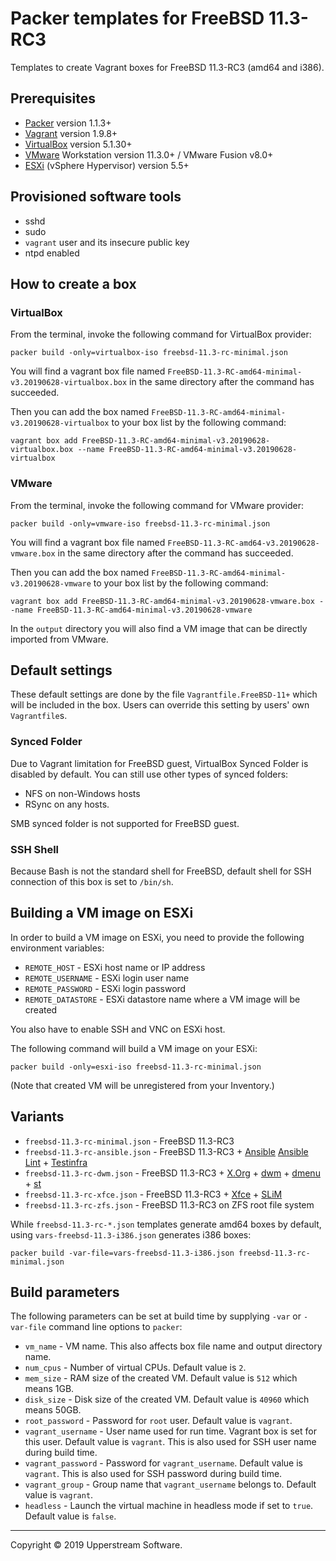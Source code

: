 # Packer templates for FreeBSD 11.3-RC3

Templates to create Vagrant boxes for FreeBSD 11.3-RC3 (amd64 and i386).


## Prerequisites

* [Packer][] version 1.1.3+
* [Vagrant][] version 1.9.8+
* [VirtualBox][] version 5.1.30+
* [VMware][] Workstation version 11.3.0+ / VMware Fusion v8.0+
* [ESXi][] (vSphere Hypervisor) version 5.5+

[ESXi]: http://www.vmware.com/products/vsphere-hypervisor
    "Free VMware vSphere Hypervisor, Free Virtualization (ESXi)"
[Packer]: https://www.packer.io/ "Packer by HashiCorp"
[Vagrant]: https://www.vagrantup.com/ "Vagrant"
[VirtualBox]: https://www.virtualbox.org/ "Oracle VM VirtualBox"
[VMware]: http://www.vmware.com/
    "VMware Virtualization for Desktop &amp; Server, Application,
    Public &amp; Hybrid Clouds"


## Provisioned software tools

* sshd
* sudo
* `vagrant` user and its insecure public key
* ntpd enabled


## How to create a box

### VirtualBox

From the terminal, invoke the following command for VirtualBox provider:

    packer build -only=virtualbox-iso freebsd-11.3-rc-minimal.json

You will find a vagrant box file named `FreeBSD-11.3-RC-amd64-minimal-v3.20190628-virtualbox.box`
in the same directory after the command has succeeded.

Then you can add the box named `FreeBSD-11.3-RC-amd64-minimal-v3.20190628-virtualbox`
to your box list by the following command:

    vagrant box add FreeBSD-11.3-RC-amd64-minimal-v3.20190628-virtualbox.box --name FreeBSD-11.3-RC-amd64-minimal-v3.20190628-virtualbox

### VMware

From the terminal, invoke the following command for VMware provider:

    packer build -only=vmware-iso freebsd-11.3-rc-minimal.json

You will find a vagrant box file named `FreeBSD-11.3-RC-amd64-v3.20190628-vmware.box`
in the same directory after the command has succeeded.

Then you can add the box named `FreeBSD-11.3-RC-amd64-minimal-v3.20190628-vmware`
to your box list by the following command:

    vagrant box add FreeBSD-11.3-RC-amd64-minimal-v3.20190628-vmware.box --name FreeBSD-11.3-RC-amd64-minimal-v3.20190628-vmware

In the `output` directory you will also find a VM image that can be
directly imported from VMware.


## Default settings

These default settings are done by the file `Vagrantfile.FreeBSD-11+`
which will be included in the box.  Users can override this setting by
users' own `Vagrantfile`s.

### Synced Folder

Due to Vagrant limitation for FreeBSD guest, VirtualBox Synced Folder
is disabled by default.  You can still use other types of synced
folders:

* NFS on non-Windows hosts
* RSync on any hosts.

SMB synced folder is not supported for FreeBSD guest.

### SSH Shell

Because Bash is not the standard shell for FreeBSD, default shell for
SSH connection of this box is set to `/bin/sh`.


## Building a VM image on ESXi

In order to build a VM image on ESXi, you need to provide the following
environment variables:

* `REMOTE_HOST` - ESXi host name or IP address
* `REMOTE_USERNAME` - ESXi login user name
* `REMOTE_PASSWORD` - ESXi login password
* `REMOTE_DATASTORE` - ESXi datastore name where a VM image will be
   created

You also have to enable SSH and VNC on ESXi host.

The following command will build a VM image on your ESXi:

    packer build -only=esxi-iso freebsd-11.3-rc-minimal.json

(Note that created VM will be unregistered from your Inventory.)


## Variants

* `freebsd-11.3-rc-minimal.json` - FreeBSD 11.3-RC3
* `freebsd-11.3-rc-ansible.json` - FreeBSD 11.3-RC3 + [Ansible][] [Ansible Lint] + [Testinfra][]
* `freebsd-11.3-rc-dwm.json` - FreeBSD 11.3-RC3 + [X.Org][] + [dwm][] + [dmenu][] + [st][]
* `freebsd-11.3-rc-xfce.json` - FreeBSD 11.3-RC3 + [Xfce][] + [SLiM][]
* `freebsd-11.3-rc-zfs.json` - FreeBSD 11.3-RC3 on ZFS root file system

While `freebsd-11.3-rc-*.json` templates generate amd64 boxes by default, using `vars-freebsd-11.3-i386.json` generates i386 boxes:

    packer build -var-file=vars-freebsd-11.3-i386.json freebsd-11.3-rc-minimal.json

[Ansible]: https://www.ansible.com/ "Ansible is Simple IT Automation"
[Ansible Lint]: https://docs.ansible.com/ansible-lint/
  "Ansible Lint Documentation &mdash; Ansible Documentation"
[dmenu]: http://tools.suckless.org/dmenu/ "dmenu | suckless.org tools"
[dwm]: http://dwm.suckless.org/
  "suckless.org dwm - dynamic window manager"
[SLiM]: https://sourceforge.net/projects/slim.berlios/
  "SLiM download | SourceForge.net"
[st]: http://st.suckless.org/ "suckless.org st - simple terminal"
[Testinfra]: https://testinfra.readthedocs.io/en/latest/
  "Testinfra test your infrastructure &mdash; testinfra 1.6.4 documentation"
[X.Org]: https://www.x.org/wiki/ "X.Org"
[Xfce]: http://www.xfce.org/ "Xfce Desktop Environment"


## Build parameters

The following parameters can be set at build time by supplying `-var`
or `-var-file` command line options to `packer`:

* `vm_name` - VM name.  This also affects box file name and output
  directory name.
* `num_cpus` - Number of virtual CPUs.  Default value is `2`.
* `mem_size` - RAM size of the created VM.  Default value is `512`
  which means 1GB.
* `disk_size` - Disk size of the created VM.  Default value is `40960`
  which means 50GB.
* `root_password` - Password for `root` user.  Default value is
  `vagrant`.
* `vagrant_username` - User name used for run time.  Vagrant box is set
  for this user.  Default value is `vagrant`.
  This is also used for SSH user name during build time.
* `vagrant_password` - Password for `vagrant_username`.  Default value
  is `vagrant`.  This is also used for SSH password during build time.
* `vagrant_group` - Group name that `vagrant_username` belongs to.
  Default value is `vagrant`.
* `headless` - Launch the virtual machine in headless mode if set to
  `true`.  Default value is `false`.


- - -

Copyright &copy; 2019 Upperstream Software.
